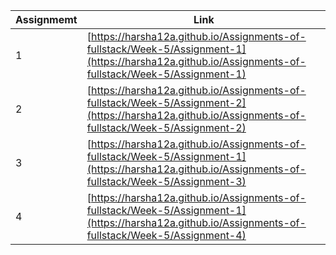 |Assignmemt|Link|
|---|---|
|1|[https://harsha12a.github.io/Assignments-of-fullstack/Week-5/Assignment-1](https://harsha12a.github.io/Assignments-of-fullstack/Week-5/Assignment-1)|
|2|[https://harsha12a.github.io/Assignments-of-fullstack/Week-5/Assignment-2](https://harsha12a.github.io/Assignments-of-fullstack/Week-5/Assignment-2)|
|3|[https://harsha12a.github.io/Assignments-of-fullstack/Week-5/Assignment-1](https://harsha12a.github.io/Assignments-of-fullstack/Week-5/Assignment-3)|
|4|[https://harsha12a.github.io/Assignments-of-fullstack/Week-5/Assignment-1](https://harsha12a.github.io/Assignments-of-fullstack/Week-5/Assignment-4)|